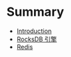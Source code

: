 # Summary

* [Introduction](README.md)
* [RocksDB 引擎](RocksDB/README.md)
* [Redis](Redis//README.md)

